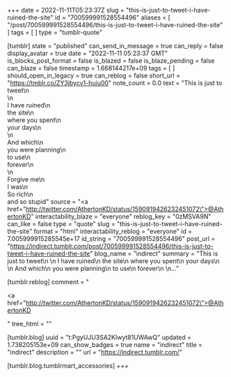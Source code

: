 +++
date = 2022-11-11T05:23:37Z
slug = "this-is-just-to-tweet-i-have-ruined-the-site"
id = "700599991528554496"
aliases = [ "/post/700599991528554496/this-is-just-to-tweet-i-have-ruined-the-site" ]
tags = [ ]
type = "tumblr-quote"

[tumblr]
state = "published"
can_send_in_message = true
can_reply = false
display_avatar = true
date = "2022-11-11 05:23:37 GMT"
is_blocks_post_format = false
is_blazed = false
is_blaze_pending = false
can_blaze = false
timestamp = 1.668144217e+09
tags = [ ]
should_open_in_legacy = true
can_reblog = false
short_url = "https://tmblr.co/ZY3jbycv1-huiu00"
note_count = 0.0
text = "This is just to tweet\n<br/>\n<br/>I have ruined\n<br/>the site\n<br/>where you spent\n<br/>your days\n<br/>\n<br/>And which\n<br/>you were planning\n<br/>to use\n<br/>forever\n<br/>\n<br/>Forgive me\n<br/>I was\n<br/>So rich\n<br/>and so stupid"
source = "<a href=\"http://twitter.com/AthertonKD/status/1590919426232451072\">@AthertonKD</a>"
interactability_blaze = "everyone"
reblog_key = "0zMSVA9N"
can_like = false
type = "quote"
slug = "this-is-just-to-tweet-i-have-ruined-the-site"
format = "html"
interactability_reblog = "everyone"
id = 7.005999915285545e+17
id_string = "700599991528554496"
post_url = "https://indirect.tumblr.com/post/700599991528554496/this-is-just-to-tweet-i-have-ruined-the-site"
blog_name = "indirect"
summary = "This is just to tweet\n \n I have ruined\n the site\n where you spent\n your days\n \n And which\n you were planning\n to use\n forever\n \n..."

[tumblr.reblog]
comment = "<p><a href=\"http://twitter.com/AthertonKD/status/1590919426232451072\">@AthertonKD</a></p>"
tree_html = ""

[tumblr.blog]
uuid = "t:PgyUJU3SA2Klwyt81UWAwQ"
updated = 1.738205153e+09
can_show_badges = true
name = "indirect"
title = "indirect"
description = ""
url = "https://indirect.tumblr.com/"

[tumblr.blog.tumblrmart_accessories]
+++
